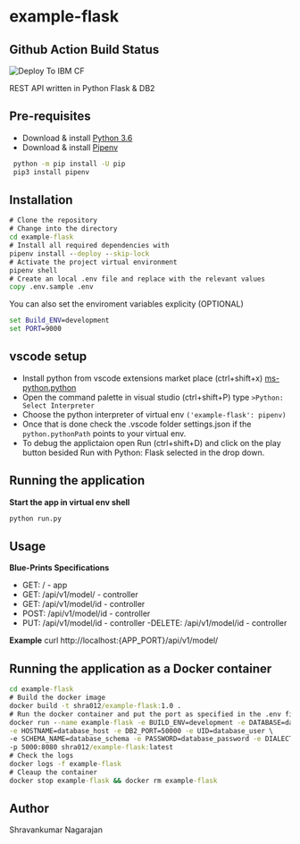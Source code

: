 # example-flask

## Github Action Build Status
![Deploy To IBM CF](https://github.com/Learn-And-Earn/example-flask/workflows/Deploy%20To%20IBM%20CF/badge.svg)

REST API written in Python Flask & DB2

## Pre-requisites
  - Download & install [Python 3.6](https://www.python.org/downloads/)
  - Download & install [Pipenv](https://docs.pipenv.org/)
   ```cmd
    python -m pip install -U pip 
    pip3 install pipenv
   ```

## Installation

  ```cmd
  # Clone the repository 
  # Change into the directory
  cd example-flask
  # Install all required dependencies with
  pipenv install --deploy --skip-lock
  # Activate the project virtual environment
  pipenv shell
  # Create an local .env file and replace with the relevant values
  copy .env.sample .env
  ```
  You can also set the enviroment variables explicity (OPTIONAL)
  
  ```cmd
  set Build_ENV=development
  set PORT=9000
  ```
## vscode setup
  - Install python from vscode extensions market place (ctrl+shift+x) [ms-python.python](https://marketplace.visualstudio.com/items?itemName=ms-python.python)
  - Open the command palette in visual studio (ctrl+shift+P) type ```>Python: Select Interpreter``` 
  - Choose the python interpreter of virtual env ```('example-flask': pipenv)```
  - Once that is done check the .vscode folder settings.json if the ```python.pythonPath``` points to your virtual env.
  - To debug the applictaion open Run (ctrl+shift+D) and click on the play button besided Run with Python: Flask selected in the drop down.
  
## Running the application

  **Start the app in virtual env shell**
  ```cmd
  python run.py
  ```

## Usage

**Blue-Prints Specifications**
  - GET: /                    - app
  - GET: /api/v1/model/       - controller 
  - GET: /api/v1/model/id     - controller 
  - POST: /api/v1/model/id    - controller 
  - PUT: /api/v1/model/id     - controller
  -DELETE: /api/v1/model/id   - controller

**Example**
curl http://localhost:{APP_PORT}/api/v1/model/

## Running the application as a Docker container

 ```cmd
 cd example-flask
 # Build the docker image 
 docker build -t shra012/example-flask:1.0 .
 # Run the docker container and put the port as specified in the .env file
 docker run --name example-flask -e BUILD_ENV=development -e DATABASE=database_name \
 -e HOSTNAME=database_host -e DB2_PORT=50000 -e UID=database_user \  
 -e SCHEMA_NAME=database_schema -e PASSWORD=database_password -e DIALECT=ibm_db_sa \  
 -p 5000:8080 shra012/example-flask:latest
 # Check the logs
 docker logs -f example-flask
 # Cleaup the container
 docker stop example-flask && docker rm example-flask
 ```

## Author

Shravankumar Nagarajan
